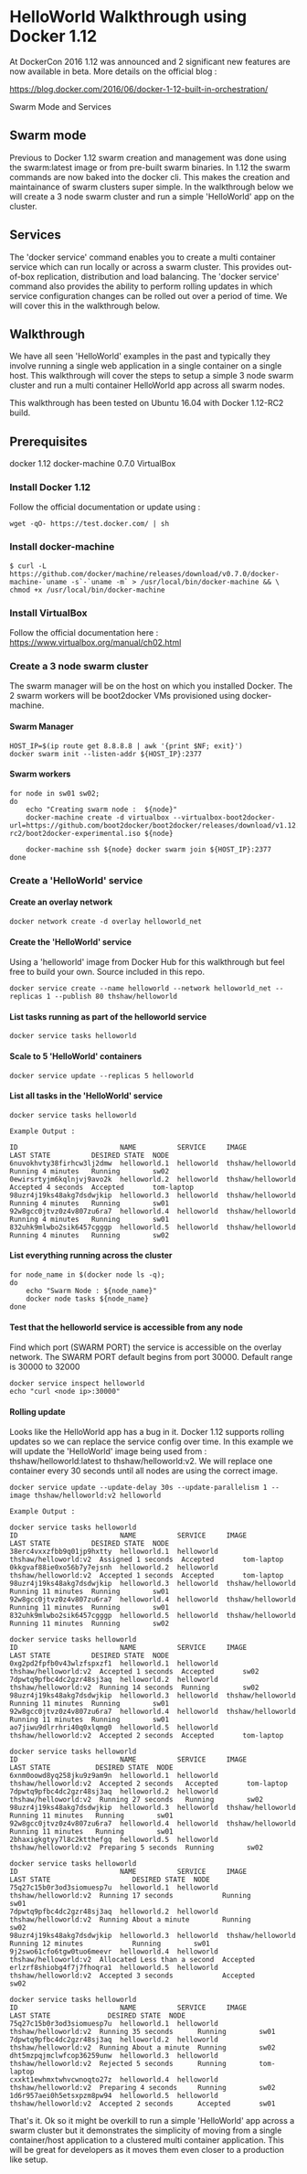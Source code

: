 # HelloWorld Walkthrough using Docker 1.12 

At DockerCon 2016 1.12 was announced and 2 significant new features are now available in beta.  More details on the official blog :

https://blog.docker.com/2016/06/docker-1-12-built-in-orchestration/

Swarm Mode and Services

## Swarm mode

Previous to Docker 1.12 swarm creation and management was done using the swarm:latest image or from pre-built swarm binaries.  In 1.12 the swarm commands are now baked into the docker cli.  This makes the creation and maintainance of swarm clusters super simple. In the walkthrough below we will create a 3 node swarm cluster and run a simple 'HelloWorld' app on the cluster.

## Services

The 'docker service' command enables you to create a multi container service which can run locally or across a swarm cluster.  This provides out-of-box replication, distribution and load balancing. The 'docker service' command also provides the ability to perform rolling updates in which service configuration changes can be rolled out over a period of time. We will cover this in the walkthrough below.


## Walkthrough

We have all seen 'HelloWorld' examples in the past and typically they involve running a single web application in a single container on a single host. This walkthrough will cover the steps to setup a simple 3 node swarm cluster and run a multi container HelloWorld app across all swarm nodes.

This walkthrough has been tested on Ubuntu 16.04 with Docker 1.12-RC2 build.

## Prerequisites 

docker 1.12
docker-machine 0.7.0
VirtualBox

### Install Docker 1.12

Follow the official documentation or update using :
```
wget -qO- https://test.docker.com/ | sh
```

### Install docker-machine
```
$ curl -L https://github.com/docker/machine/releases/download/v0.7.0/docker-machine-`uname -s`-`uname -m` > /usr/local/bin/docker-machine && \
chmod +x /usr/local/bin/docker-machine
```

### Install VirtualBox

Follow the official documentation here : https://www.virtualbox.org/manual/ch02.html

### Create a 3 node swarm cluster

The swarm manager will be on the host on which you installed Docker. The 2 swarm workers will be boot2docker VMs provisioned using docker-machine. 

#### Swarm Manager 
```
HOST_IP=$(ip route get 8.8.8.8 | awk '{print $NF; exit}')
docker swarm init --listen-addr ${HOST_IP}:2377
```

#### Swarm workers
```
for node in sw01 sw02;
do
    echo "Creating swarm node :  ${node}"
    docker-machine create -d virtualbox --virtualbox-boot2docker-url=https://github.com/boot2docker/boot2docker/releases/download/v1.12.0-rc2/boot2docker-experimental.iso ${node} 

    docker-machine ssh ${node} docker swarm join ${HOST_IP}:2377 
done

```

### Create a 'HelloWorld' service

#### Create an overlay network 
```
docker network create -d overlay helloworld_net
```

#### Create the 'HelloWorld' service

Using a 'helloworld' image from Docker Hub for this walkthrough but feel free to build your own. Source included in this repo.

```
docker service create --name helloworld --network helloworld_net --replicas 1 --publish 80 thshaw/helloworld
```

#### List tasks running as part of the helloworld service
```
docker service tasks helloworld
```

#### Scale to 5 'HelloWorld' containers
```
docker service update --replicas 5 helloworld 
```

#### List all tasks in the 'HelloWorld' service
```
docker service tasks helloworld 

Example Output :

ID                         NAME          SERVICE     IMAGE              LAST STATE          DESIRED STATE  NODE
6nuvokhvty38firhcw3lj2dmw  helloworld.1  helloworld  thshaw/helloworld  Running 4 minutes   Running        sw02
0ewirsrtyjm6kqlnjvj9avo2k  helloworld.2  helloworld  thshaw/helloworld  Accepted 4 seconds  Accepted       tom-laptop
98uzr4j19ks48akg7dsdwjkip  helloworld.3  helloworld  thshaw/helloworld  Running 4 minutes   Running        sw01
92w8gcc0jtvz0z4v807zu6ra7  helloworld.4  helloworld  thshaw/helloworld  Running 4 minutes   Running        sw01
832uhk9mlwbo2sik6457cgggp  helloworld.5  helloworld  thshaw/helloworld  Running 4 minutes   Running        sw02

```


#### List everything running across the cluster 

```
for node_name in $(docker node ls -q); 
do 
    echo "Swarm Node : ${node_name}"
    docker node tasks ${node_name}
done
```

#### Test that the helloworld service is accessible from any node

Find which port (SWARM PORT) the service is accessible on the overlay network.
The SWARM PORT default begins from port 30000. Default range is 30000 to 32000

```
docker service inspect helloworld
echo "curl <node ip>:30000"
```

#### Rolling update

Looks like the HelloWorld app has a bug in it.  Docker 1.12 supports rolling updates so we can replace the service config over time.
In this example we will update the 'HelloWorld' image being used from : thshaw/helloworld:latest to thshaw/helloworld:v2.
We will replace one container every 30 seconds until all nodes are using the correct image.

```
docker service update --update-delay 30s --update-parallelism 1 --image thshaw/helloworld:v2 helloworld 

Example Output :

docker service tasks helloworld
ID                         NAME          SERVICE     IMAGE                 LAST STATE          DESIRED STATE  NODE
38erc4vxxzfbb9q01jp9hxtty  helloworld.1  helloworld  thshaw/helloworld:v2  Assigned 1 seconds  Accepted       tom-laptop
0kkgvaf88ie0xo56b7y7ejsnh  helloworld.2  helloworld  thshaw/helloworld:v2  Accepted 1 seconds  Accepted       tom-laptop
98uzr4j19ks48akg7dsdwjkip  helloworld.3  helloworld  thshaw/helloworld     Running 11 minutes  Running        sw01
92w8gcc0jtvz0z4v807zu6ra7  helloworld.4  helloworld  thshaw/helloworld     Running 11 minutes  Running        sw01
832uhk9mlwbo2sik6457cgggp  helloworld.5  helloworld  thshaw/helloworld     Running 11 minutes  Running        sw02

docker service tasks helloworld
ID                         NAME          SERVICE     IMAGE                 LAST STATE          DESIRED STATE  NODE
0xg2pd2fpfb0v43wlzfspxzf1  helloworld.1  helloworld  thshaw/helloworld:v2  Accepted 1 seconds  Accepted       sw02
7dpwtq9pfbc4dc2gzr48sj3aq  helloworld.2  helloworld  thshaw/helloworld:v2  Running 14 seconds  Running        sw02
98uzr4j19ks48akg7dsdwjkip  helloworld.3  helloworld  thshaw/helloworld     Running 11 minutes  Running        sw01
92w8gcc0jtvz0z4v807zu6ra7  helloworld.4  helloworld  thshaw/helloworld     Running 11 minutes  Running        sw01
ao7jiwu9dlrrhri40q0xlqmg0  helloworld.5  helloworld  thshaw/helloworld:v2  Accepted 2 seconds  Accepted       tom-laptop

docker service tasks helloworld
ID                         NAME          SERVICE     IMAGE                 LAST STATE           DESIRED STATE  NODE
6xnm0oowd8yq258jku9z9am9n  helloworld.1  helloworld  thshaw/helloworld:v2  Accepted 2 seconds   Accepted       tom-laptop
7dpwtq9pfbc4dc2gzr48sj3aq  helloworld.2  helloworld  thshaw/helloworld:v2  Running 27 seconds   Running        sw02
98uzr4j19ks48akg7dsdwjkip  helloworld.3  helloworld  thshaw/helloworld     Running 11 minutes   Running        sw01
92w8gcc0jtvz0z4v807zu6ra7  helloworld.4  helloworld  thshaw/helloworld     Running 11 minutes   Running        sw01
2bhaxigkgtyy7l8c2ktthefgq  helloworld.5  helloworld  thshaw/helloworld:v2  Preparing 5 seconds  Running        sw02

docker service tasks helloworld
ID                         NAME          SERVICE     IMAGE                 LAST STATE                    DESIRED STATE  NODE
75q27c15b0r3od3siomuesp7u  helloworld.1  helloworld  thshaw/helloworld:v2  Running 17 seconds            Running        sw01
7dpwtq9pfbc4dc2gzr48sj3aq  helloworld.2  helloworld  thshaw/helloworld:v2  Running About a minute        Running        sw02
98uzr4j19ks48akg7dsdwjkip  helloworld.3  helloworld  thshaw/helloworld     Running 12 minutes            Running        sw01
9j2swo61cfo6tgw0tuo6meevr  helloworld.4  helloworld  thshaw/helloworld:v2  Allocated Less than a second  Accepted       
erlzrf8shiobg4f7j7fhoqra1  helloworld.5  helloworld  thshaw/helloworld:v2  Accepted 3 seconds            Accepted       sw02

docker service tasks helloworld
ID                         NAME          SERVICE     IMAGE                 LAST STATE              DESIRED STATE  NODE
75q27c15b0r3od3siomuesp7u  helloworld.1  helloworld  thshaw/helloworld:v2  Running 35 seconds      Running        sw01
7dpwtq9pfbc4dc2gzr48sj3aq  helloworld.2  helloworld  thshaw/helloworld:v2  Running About a minute  Running        sw02
dht5mzpqjmclwfcop36259unw  helloworld.3  helloworld  thshaw/helloworld:v2  Rejected 5 seconds      Running        tom-laptop
cxxkt1ewhmxtwhvcwnoqto27z  helloworld.4  helloworld  thshaw/helloworld:v2  Preparing 4 seconds     Running        sw02
1d6r957aei0h5etsxpzm8pw94  helloworld.5  helloworld  thshaw/helloworld:v2  Accepted 2 seconds      Accepted       sw01

```

That's it.  Ok so it might be overkill to run a simple 'HelloWorld' app across a swarm cluster but it demonstrates the simplicity of moving from a single container/host application to a clustered multi container application.  This will be great for developers as it moves them even closer to a production like setup.
